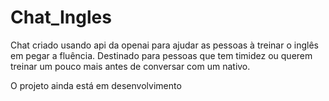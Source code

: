 # Chat_Ingles
Chat criado usando api da openai para ajudar as pessoas à treinar o inglês em pegar a fluência. Destinado para pessoas que tem timidez ou querem treinar um pouco mais antes de conversar com um nativo. 

O projeto ainda está em desenvolvimento
